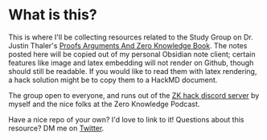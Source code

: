 # What is this?
This is where I'll be collecting resources related to the Study Group on Dr. Justin Thaler's [Proofs
Arguments And Zero Knowledge
Book](https://people.cs.georgetown.edu/jthaler/ProofsArgsAndZK.pdf). The notes
posted here will be copied out of my personal Obsidian note client; certain
features like image and latex embedding will not render on Github, though should
still be readable. If you would like to read them with latex rendering, a
hack solution might be to copy them to a HackMD document. 

The group open to everyone, and runs out of the [ZK hack discord
server](https://www.zkhack.dev/) by myself and the nice folks at the Zero Knowledge
Podcast.

Have a nice repo of your own? I'd love to link to it!
Questions about this resource? DM me on
[Twitter](https://twitter.com/cryptograthor).
